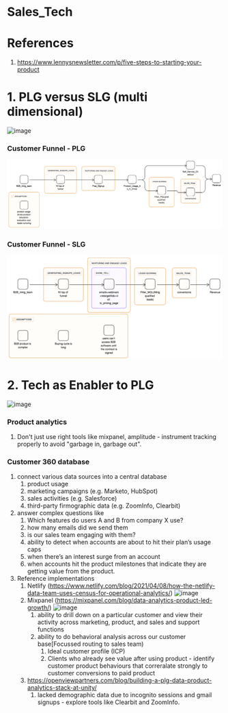 # Sales_Tech

# References
1. https://www.lennysnewsletter.com/p/five-steps-to-starting-your-product
# 1. PLG versus SLG (multi dimensional)
![image](https://github.com/khatwaniNikhil/Sales_Tech/assets/3686308/d1847e6f-c12b-4aba-bc94-1446b88b853d)
### Customer Funnel - PLG
![image](https://github.com/khatwaniNikhil/Sales_Tech/blob/main/PLG_customer_funnel.png)
### Customer Funnel - SLG
![image](https://github.com/khatwaniNikhil/Sales_Tech/blob/main/SLG_customer_funnel.png)

# 2. Tech as Enabler to PLG
![image](https://github.com/khatwaniNikhil/Sales_Tech/assets/3686308/a26252dc-1a49-46ed-802d-1570298ad06f)
### Product analytics
1. Don't just use right tools like mixpanel, amplitude - instrument tracking properly to avoid "garbage in, garbage out".
### Customer 360 database
1. connect various data sources into a central database
   1. product usage
   2. marketing campaigns (e.g. Marketo, HubSpot)
   3. sales activities (e.g. Salesforce)
   4. third-party firmographic data (e.g. ZoomInfo, Clearbit)
2. answer complex questions like
   1. Which features do users A and B from company X use?
   2. how many emails did we send them
   3.  is our sales team engaging with them?
   4.  ability to detect when accounts are about to hit their plan’s usage caps
   5. when there’s an interest surge from an account
   6. when accounts hit the product milestones that indicate they are getting value from the product.
3. Reference implementations
   1. Netlify (https://www.netlify.com/blog/2021/04/08/how-the-netlify-data-team-uses-census-for-operational-analytics/)
      ![image](https://github.com/khatwaniNikhil/Sales_Tech/assets/3686308/22bd9626-50d8-4c5c-a139-da4c1708775f)
   2. Mixpanel (https://mixpanel.com/blog/data-analytics-product-led-growth/)
      ![image](https://github.com/khatwaniNikhil/Sales_Tech/assets/3686308/407d1831-e8c3-4f8b-9c13-e358beabd783)
       1. ability to drill down on a particular customer and view their activity across marketing, product, and sales and support functions
       2. ability to do behavioral analysis across our customer base[Focussed routing to sales team)
          1. Ideal customer profile (ICP)
          2. Clients who already see value after using product - identify customer product behaviours that correralate strongly to customer conversions to paid product
    3. https://openviewpartners.com/blog/building-a-plg-data-product-analytics-stack-at-unity/
        1. lacked demographic data due to incognito sessions and gmail signups - explore tools like Clearbit and ZoomInfo.

      

   
